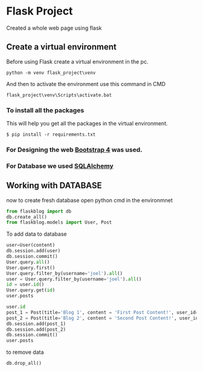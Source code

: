 # Flask Project
Created a whole web page using flask
## Create a virtual environment
Before using Flask create a virtual environment in the pc. 

``` python -m venv flask_project\venv ```

And then to activate the environment use this command in CMD

``` flask_project\venv\Scripts\activate.bat ```

### To install all the packages
This will help you get all the packages in the virtual environment. 

``` $ pip install -r requirements.txt ```

### For Designing the web [Bootstrap 4](https://getbootstrap.com/docs/4.0/getting-started/introduction/) was used.

### For Database we used [SQLAlchemy](https://www.sqlalchemy.org/)

## Working with DATABASE
now to create fresh database 
open python cmd in the environmnet

```python
from flaskblog import db
db.create_all()
from flaskblog.models import User, Post
```

To add data to database
```python
user=User(content)
db.session.add(user)
db.session.commit()
User.query.all()
User.query.first()
User.query.filter_by(username='joel').all()
user = User.query.filter_by(username='joel').all()
id = user.id()
User.query.get(id)
user.posts

user.id
post_1 = Post(title='Blog 1', content = 'First Post Content!', user_id=user.id)
post_2 = Post(title='Blog 2', content = 'Second Post Content!', user_id=user.id)
db.session.add(post_1)
db.session.add(post_2)
db.session.commit()
user.posts
```

to remove data
```python
db.drop_all()
```
